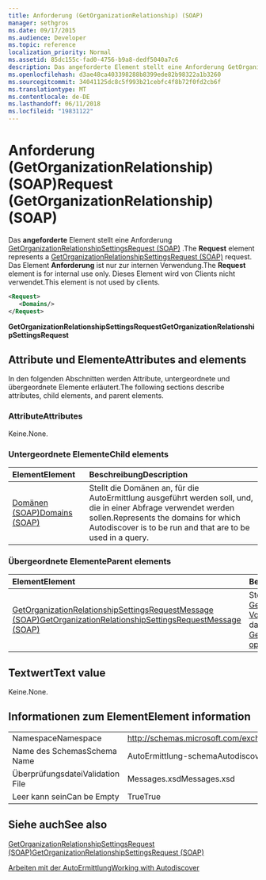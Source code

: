 ```yaml
---
title: Anforderung (GetOrganizationRelationship) (SOAP)
manager: sethgros
ms.date: 09/17/2015
ms.audience: Developer
ms.topic: reference
localization_priority: Normal
ms.assetid: 85dc155c-fad0-4756-b9a8-dedf5040a7c6
description: Das angeforderte Element stellt eine Anforderung GetOrganizationRelationshipSettingsRequest (SOAP). Das angeforderte Element ist nur zur internen Verwendung. Dieses Element wird von Clients nicht verwendet.
ms.openlocfilehash: d3ae48ca403398288b8399ede82b98322a1b3260
ms.sourcegitcommit: 34041125dc8c5f993b21cebfc4f8b72f0fd2cb6f
ms.translationtype: MT
ms.contentlocale: de-DE
ms.lasthandoff: 06/11/2018
ms.locfileid: "19831122"
---
```

# <a name="request-getorganizationrelationship-soap"></a><span data-ttu-id="f6277-105">Anforderung (GetOrganizationRelationship) (SOAP)</span><span class="sxs-lookup"><span data-stu-id="f6277-105">Request (GetOrganizationRelationship) (SOAP)</span></span>

<span data-ttu-id="f6277-106">Das **angeforderte** Element stellt eine Anforderung [GetOrganizationRelationshipSettingsRequest (SOAP)](getorganizationrelationshipsettingsrequest-soap.md) .</span><span class="sxs-lookup"><span data-stu-id="f6277-106">The **Request** element represents a [GetOrganizationRelationshipSettingsRequest (SOAP)](getorganizationrelationshipsettingsrequest-soap.md) request.</span></span> <span data-ttu-id="f6277-107">Das Element **Anforderung** ist nur zur internen Verwendung.</span><span class="sxs-lookup"><span data-stu-id="f6277-107">The **Request** element is for internal use only.</span></span> <span data-ttu-id="f6277-108">Dieses Element wird von Clients nicht verwendet.</span><span class="sxs-lookup"><span data-stu-id="f6277-108">This element is not used by clients.</span></span> 
  
```XML
<Request>
   <Domains/>
</Request>
```

 <span data-ttu-id="f6277-109">**GetOrganizationRelationshipSettingsRequest**</span><span class="sxs-lookup"><span data-stu-id="f6277-109">**GetOrganizationRelationshipSettingsRequest**</span></span>
## <a name="attributes-and-elements"></a><span data-ttu-id="f6277-110">Attribute und Elemente</span><span class="sxs-lookup"><span data-stu-id="f6277-110">Attributes and elements</span></span>

<span data-ttu-id="f6277-111">In den folgenden Abschnitten werden Attribute, untergeordnete und übergeordnete Elemente erläutert.</span><span class="sxs-lookup"><span data-stu-id="f6277-111">The following sections describe attributes, child elements, and parent elements.</span></span>
  
### <a name="attributes"></a><span data-ttu-id="f6277-112">Attribute</span><span class="sxs-lookup"><span data-stu-id="f6277-112">Attributes</span></span>

<span data-ttu-id="f6277-113">Keine.</span><span class="sxs-lookup"><span data-stu-id="f6277-113">None.</span></span>
  
### <a name="child-elements"></a><span data-ttu-id="f6277-114">Untergeordnete Elemente</span><span class="sxs-lookup"><span data-stu-id="f6277-114">Child elements</span></span>

|<span data-ttu-id="f6277-115">**Element**</span><span class="sxs-lookup"><span data-stu-id="f6277-115">**Element**</span></span>|<span data-ttu-id="f6277-116">**Beschreibung**</span><span class="sxs-lookup"><span data-stu-id="f6277-116">**Description**</span></span>|
|:-----|:-----|
|[<span data-ttu-id="f6277-117">Domänen (SOAP)</span><span class="sxs-lookup"><span data-stu-id="f6277-117">Domains (SOAP)</span></span>](domains-soap.md) <br/> |<span data-ttu-id="f6277-118">Stellt die Domänen an, für die AutoErmittlung ausgeführt werden soll, und, die in einer Abfrage verwendet werden sollen.</span><span class="sxs-lookup"><span data-stu-id="f6277-118">Represents the domains for which Autodiscover is to be run and that are to be used in a query.</span></span>  <br/> |
   
### <a name="parent-elements"></a><span data-ttu-id="f6277-119">Übergeordnete Elemente</span><span class="sxs-lookup"><span data-stu-id="f6277-119">Parent elements</span></span>

|<span data-ttu-id="f6277-120">**Element**</span><span class="sxs-lookup"><span data-stu-id="f6277-120">**Element**</span></span>|<span data-ttu-id="f6277-121">**Beschreibung**</span><span class="sxs-lookup"><span data-stu-id="f6277-121">**Description**</span></span>|
|:-----|:-----|
|[<span data-ttu-id="f6277-122">GetOrganizationRelationshipSettingsRequestMessage (SOAP)</span><span class="sxs-lookup"><span data-stu-id="f6277-122">GetOrganizationRelationshipSettingsRequestMessage (SOAP)</span></span>](getorganizationrelationshipsettingsrequestmessage-soap.md) <br/> |<span data-ttu-id="f6277-123">Stellt die Anforderung einer [GetOrganizationRelationshipSettings-Vorgang (SOAP)](getorganizationrelationshipsettings-operation-soap.md) -Operation dar.</span><span class="sxs-lookup"><span data-stu-id="f6277-123">Represents a [GetOrganizationRelationshipSettings operation (SOAP)](getorganizationrelationshipsettings-operation-soap.md) operation request.</span></span>  <br/> |
   
## <a name="text-value"></a><span data-ttu-id="f6277-124">Textwert</span><span class="sxs-lookup"><span data-stu-id="f6277-124">Text value</span></span>

<span data-ttu-id="f6277-125">Keine.</span><span class="sxs-lookup"><span data-stu-id="f6277-125">None.</span></span>
  
## <a name="element-information"></a><span data-ttu-id="f6277-126">Informationen zum Element</span><span class="sxs-lookup"><span data-stu-id="f6277-126">Element information</span></span>

|||
|:-----|:-----|
|<span data-ttu-id="f6277-127">Namespace</span><span class="sxs-lookup"><span data-stu-id="f6277-127">Namespace</span></span>  <br/> |http://schemas.microsoft.com/exchange/2010/Autodiscover  <br/> |
|<span data-ttu-id="f6277-128">Name des Schemas</span><span class="sxs-lookup"><span data-stu-id="f6277-128">Schema Name</span></span>  <br/> |<span data-ttu-id="f6277-129">AutoErmittlung-schema</span><span class="sxs-lookup"><span data-stu-id="f6277-129">Autodiscover schema</span></span>  <br/> |
|<span data-ttu-id="f6277-130">Überprüfungsdatei</span><span class="sxs-lookup"><span data-stu-id="f6277-130">Validation File</span></span>  <br/> |<span data-ttu-id="f6277-131">Messages.xsd</span><span class="sxs-lookup"><span data-stu-id="f6277-131">Messages.xsd</span></span>  <br/> |
|<span data-ttu-id="f6277-132">Leer kann sein</span><span class="sxs-lookup"><span data-stu-id="f6277-132">Can be Empty</span></span>  <br/> |<span data-ttu-id="f6277-133">True</span><span class="sxs-lookup"><span data-stu-id="f6277-133">True</span></span>  <br/> |
   
## <a name="see-also"></a><span data-ttu-id="f6277-134">Siehe auch</span><span class="sxs-lookup"><span data-stu-id="f6277-134">See also</span></span>



[<span data-ttu-id="f6277-135">GetOrganizationRelationshipSettingsRequest (SOAP)</span><span class="sxs-lookup"><span data-stu-id="f6277-135">GetOrganizationRelationshipSettingsRequest (SOAP)</span></span>](getorganizationrelationshipsettingsrequest-soap.md)


[<span data-ttu-id="f6277-136">Arbeiten mit der AutoErmittlung</span><span class="sxs-lookup"><span data-stu-id="f6277-136">Working with Autodiscover</span></span>](http://msdn.microsoft.com/library/39726b67-2eb2-451b-9307-cfd0b518b55c%28Office.15%29.aspx)

